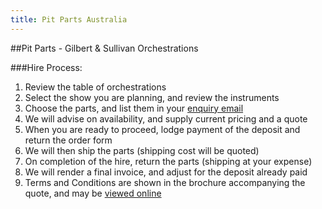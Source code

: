 ```yaml
---
title: Pit Parts Australia
---
```


##Pit Parts - Gilbert & Sullivan Orchestrations

###Hire Process:

1. Review the table of orchestrations
2. Select the show you are planning, and review the instruments
3. Choose the parts, and list them in your [enquiry email](mailto:enquiries@gspitparts.com)
4. We will advise on availability, and supply current pricing and a quote
5. When you are ready to proceed, lodge payment of the deposit and return the order form
6. We will then ship the parts (shipping cost will be quoted)
7. On completion of the hire, return the parts (shipping at your expense)
8. We will render a final invoice, and adjust for the deposit already paid
9. Terms and Conditions are shown in the brochure accompanying the quote, and may be [viewed online](PitParts_Terms)
